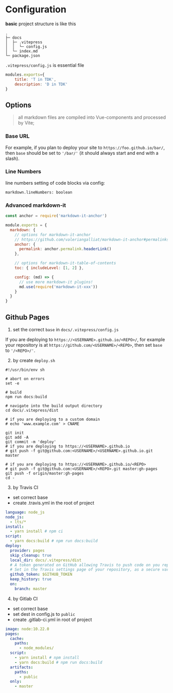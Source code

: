# Configuration
**basic** project structure is like this
```
.
├─ docs
│  ├─ .vitepress
│  │  └─ config.js
│  └─ index.md
└─ package.json
```

`.vitepress/config.js` is essential file
```js
modules.exports={
    title: 'T in TDK',
    description: 'D in TDK'
}
```

## Options
> all markdown files are compiled into Vue-components
and processed by Vite;

### Base URL
For example, if you plan to deploy your site to `https://foo.github.io/bar/`, then `base` should be set to `'/bar/'` (it should always start and end with a slash).

### Line Numbers
line numbers setting of code blocks via config:

`markdown.lineNumbers: boolean`

### Advanced markdown-it
```js
const anchor = require('markdown-it-anchor')

module.exports = {
  markdown: {
    // options for markdown-it-anchor
    // https://github.com/valeriangalliat/markdown-it-anchor#permalinks
    anchor: {
      permalink: anchor.permalink.headerLink()
    },

    // options for markdown-it-table-of-contents
    toc: { includeLevel: [1, 2] },

    config: (md) => {
      // use more markdown-it plugins!
      md.use(require('markdown-it-xxx'))
    }
  }
}
```

## Github Pages
1. set the correct `base` in `docs/.vitepress/config.js`
> 
If you are deploying to `https://<USERNAME>.github.io/<REPO>/`, for example your repository is at `https://github.com/<USERNAME>/<REPO>`, then set `base` to `'/<REPO>/'`.

2. by create `deploy.sh`
```
#!/usr/bin/env sh

# abort on errors
set -e

# build
npm run docs:build

# navigate into the build output directory
cd docs/.vitepress/dist

# if you are deploying to a custom domain
# echo 'www.example.com' > CNAME

git init
git add -A
git commit -m 'deploy'
# if you are deploying to https://<USERNAME>.github.io
# git push -f git@github.com:<USERNAME>/<USERNAME>.github.io.git master

# if you are deploying to https://<USERNAME>.github.io/<REPO>
# git push -f git@github.com:<USERNAME>/<REPO>.git master:gh-pages
git push -f origin/master:gh-pages
cd -
```

3. by Travis CI
* set correct base
* create .travis.yml in the root of project
```yaml
language: node_js
node_js:
  - lts/*
install:
  - yarn install # npm ci
script:
  - yarn docs:build # npm run docs:build
deploy:
  provider: pages
  skip_cleanup: true
  local_dir: docs/.vitepress/dist
  # A token generated on GitHub allowing Travis to push code on you repository.
  # Set in the Travis settings page of your repository, as a secure variable.
  github_token: $GITHUB_TOKEN
  keep_history: true
  on:
    branch: master
```

4. by Gitlab CI
* set correct base
* set dest in config.js to `public`
* create .gitlab-ci.yml in root of project
```yaml
image: node:10.22.0
pages:
  cache:
    paths:
      - node_modules/
  script:
    - yarn install # npm install
    - yarn docs:build # npm run docs:build
  artifacts:
    paths:
      - public
  only:
    - master
```